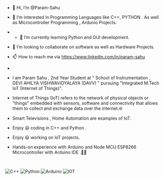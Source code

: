 - 👋 Hi, I’m @Param-Sahu
- 👀 I’m interested in Programming Languages like C++, PYTHON . As well as Microcontroller Programming , Ardunio Projects.
- - 🌱 I’m currently learning Python and GUI development.
- 💞️ I’m looking to collaborate on software as well as Hardware Projects.
- 📫 How to reach me via https://www.linkedin.com/in/param-sahu

- </br>
- I am Param Sahu , 2nd Year Student at " School of Instrumentation , DEVI AHILYA VISHWAVIDYALAYA (DAVV) " pursuing "Integrated M.Tech IoT (Internet of Things)".

 - Internet of Things (IoT) refers to the network of physical objects or "things" embedded with sensors,  software and connectivity that allows them to collect and exchange data over the internet.🌐
- Smart Televisions , Home Automation are examples of IoT.

- Enjoy 😃 coding in C++ and Python . 

- Enjoy 😃 working on IoT projects. 

- Hands-on experience with Arduino and Node MCU ESP8266 Microcontroller with Arduino IDE .👨‍💻
</br>



![C++](https://github.com/Param-Sahu/Param-Sahu/assets/147901491/273998a2-da08-4b9d-89fe-a545248c40f7) ![Python](https://github.com/Param-Sahu/Param-Sahu/assets/147901491/1c78d7be-9bdc-41be-8ba9-fbd7d1beee3a) ![Arduino](https://github.com/Param-Sahu/Param-Sahu/assets/147901491/390ee238-c8f3-453d-bc9f-1029256a3fae) ![IOT](https://github.com/Param-Sahu/Param-Sahu/assets/147901491/264290cc-a946-4b0e-b01c-fa59e34bfbb7)

<!---
Param-Sahu/Param-Sahu is a ✨ special ✨ repository because its `README.md` (this file) appears on your GitHub profile.
You can click the Preview link to take a look at your changes.
--->
